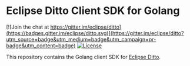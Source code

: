 # Eclipse Ditto Client SDK for Golang

[![Join the chat at https://gitter.im/eclipse/ditto](https://badges.gitter.im/eclipse/ditto.svg)](https://gitter.im/eclipse/ditto?utm_source=badge&utm_medium=badge&utm_campaign=pr-badge&utm_content=badge)
[![License](https://img.shields.io/badge/License-EPL%202.0-green.svg)](https://opensource.org/licenses/EPL-2.0)

This repository contains the Golang client SDK for [Eclipse Ditto](https://eclipse.org/ditto/).

